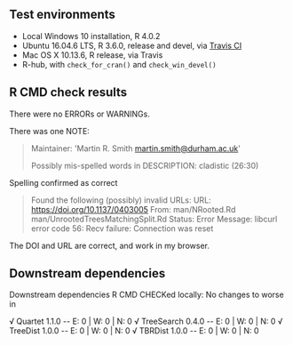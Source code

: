 ## Test environments

* Local Windows 10 installation, R 4.0.2
* Ubuntu 16.04.6 LTS, R 3.6.0, release and devel, via 
  [Travis CI](https://travis-ci.org/ms609/TreeTools)
* Mac OS X 10.13.6, R release, via Travis
* R-hub, with `check_for_cran()` and `check_win_devel()`

## R CMD check results

There were no ERRORs or WARNINGs.

There was one NOTE:

> Maintainer: 'Martin R. Smith <martin.smith@durham.ac.uk>'
> 
> Possibly mis-spelled words in DESCRIPTION:
>   cladistic (26:30)

Spelling confirmed as correct

> Found the following (possibly) invalid URLs:
>  URL: https://doi.org/10.1137/0403005
>    From: man/NRooted.Rd
>          man/UnrootedTreesMatchingSplit.Rd
>    Status: Error
>    Message: libcurl error code 56:
>      	Recv failure: Connection was reset

The DOI and URL are correct, and work in my browser.

## Downstream dependencies

Downstream dependencies R CMD CHECKed locally: No changes to worse in

√ Quartet 1.1.0                          -- E: 0     | W: 0     | N: 0
√ TreeSearch 0.4.0                       -- E: 0     | W: 0     | N: 0
√ TreeDist 1.0.0                         -- E: 0     | W: 0     | N: 0
√ TBRDist 1.0.0                          -- E: 0     | W: 0     | N: 0

